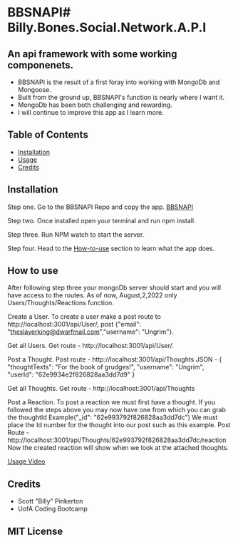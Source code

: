 # BBSNAPI# **Billy.Bones.Social.Network.A.P.I**

## An api framework with some working componenets.  
- BBSNAPI is the result of a first foray into working with MongoDb and Mongoose.
- Built from the ground up, BBSNAPI's function is nearly where I want it.
- MongoDb has been both challenging and rewarding.
- I will continue to improve this app as I learn more.

## Table of Contents
- [Installation](#installation)
- [Usage](#how-to-use)
- [Credits](#credits)

## Installation
Step one.
Go to the BBSNAPI Repo and copy the app.
[BBSNAPI](https://github.com/Protomancer/BBSNAPI)

Step two.
Once installed open your terminal and run npm install.

Step three.
Run NPM watch to start the server.

Step four.
Head to the [How-to-use](#how-to-use) section to learn what the app does.

## How to use
After following step three your mongoDb server should start and you will have access to the routes. As of now, August,2,2022 only Users/Thoughts/Reactions function.

Create a User.
To create a user make a post route to http://localhost:3001/api/User/, post {"email": "theslayerking@dwarfmail.com","username": "Ungrim"}.

Get all Users.
Get route - http://localhost:3001/api/User/.

Post a Thought.
Post route - http://localhost:3001/api/Thoughts
JSON - {
"thoughtTexts": "For the book of grudges!",
"username": "Ungrim",
"userId": "62e9934e2f826828aa3dd7d9"
}

Get all Thoughts.
Get route - http://localhost:3001/api/Thoughts

Post a Reaction.
To post a reaction we must first have a thought. If you followed the steps above
you may now have one from which you can grab the thoughtId Example("_id": "62e993792f826828aa3dd7dc")
We must place the Id number for the thought into our post such as this example.
Post Route - http://localhost:3001/api/Thoughts/62e993792f826828aa3dd7dc/reaction
Now the created reaction will show when we look at the attached thoughts.

[Usage Video](https://drive.google.com/file/d/1onxR3-MQ-hTwF7HswJ8PJUEIRnLWNp0I/view)

## Credits
- Scott "Billy" Pinkerton
- UofA Coding Bootcamp
## MIT License
